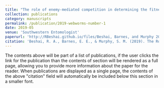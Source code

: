 ```yaml
---
title: "The role of enemy-mediated competition in determining the fitness of a generalist herbivore"
collection: publications
category: manuscripts
permalink: /publication/2019-webworms-number-1
date: 2019-05
venue: 'Southwestern Entomologist'
paperurl: 'http://RBeshai.github.io/files/Beshai, Barnes, and Murphy 2019.pdf'
citation: 'Beshai, R. A., Barnes, E. E., & Murphy, S. M. (2019). The Role of Enemy-mediated Competition in Determining Fitness of a Generalist Herbivore. Southwestern Entomologist, 44(1), 69-77.'
---
```


The contents above will be part of a list of publications, if the user clicks the link for the publication than the contents of section will be rendered as a full page, allowing you to provide more information about the paper for the reader. When publications are displayed as a single page, the contents of the above "citation" field will automatically be included below this section in a smaller font.

